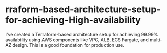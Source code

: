# rraform-based-architecture-setup-for-achieving-High-availability
I've created a Terraform-based architecture setup for achieving 99.99% availability using AWS components like VPC, ALB, ECS Fargate, and multi-AZ design. This is a good foundation for production use.
